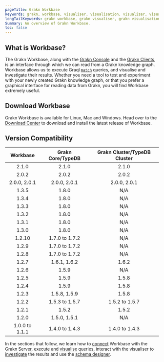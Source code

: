 ```yaml
---
pageTitle: Grakn Workbase
keywords: grakn, workbase, visualiser, visualisation, visualizer, visualization
longTailKeywords: grakn workbase, grakn visualiser, grakn visualisation, grakn visualizer, grakn visualization
Summary: An overview of Grakn Workbase.
toc: false
---
```


## What is Workbase?
The Grakn Workbase, along with the [Grakn Console](../02-console/01-console.md) and the [Grakn Clients](../03-client-api/00-overview.md), is an interface through which we can read from a Grakn knowledge graph.
Workbase allows us to execute Graql [`match`](../11-query/01-match-clause.md) queries, and visualise and investigate their results.
Whether you need a tool to test and experiment with your newly created Grakn knowledge graph, or that you prefer a graphical interface for reading data from Grakn, you will find Workbase extremely useful.

## Download Workbase
Grakn Workbase is available for Linux, Mac and Windows. Head over to the [Download Center](https://grakn.ai/download#workbase) to download and install the latest release of Workbase.


## Version Compatibility

| Workbase       | Grakn Core/TypeDB   | Grakn Cluster/TypeDB Cluster |
| :------------: | :-----------------: | :--------------------------: |
| 2.1.0          | 2.1.0               | 2.1.0                        |
| 2.0.2          | 2.0.2               | 2.0.2                        |
| 2.0.0, 2.0.1   | 2.0.0, 2.0.1        | 2.0.0, 2.0.1                 |
| 1.3.5          | 1.8.0               | N/A                          |
| 1.3.4          | 1.8.0               | N/A                          |
| 1.3.3          | 1.8.0               | N/A                          |
| 1.3.2          | 1.8.0               | N/A                          |
| 1.3.1          | 1.8.0               | N/A                          |
| 1.3.0          | 1.8.0               | N/A                          |
| 1.2.10         | 1.7.0 to 1.7.2      | N/A                          |
| 1.2.9          | 1.7.0 to 1.7.2      | N/A                          |
| 1.2.8          | 1.7.0 to 1.7.2      | N/A                          |
| 1.2.7          | 1.6.1, 1.6.2        | 1.6.2                        |
| 1.2.6          | 1.5.9               | N/A                          |
| 1.2.5          | 1.5.9               | 1.5.8                        |
| 1.2.4          | 1.5.9               | 1.5.8                        |
| 1.2.3          | 1.5.8, 1.5.9        | 1.5.8                        |
| 1.2.2          | 1.5.3 to 1.5.7      | 1.5.2 to 1.5.7               |
| 1.2.1          | 1.5.2               | 1.5.2                        |
| 1.2.0          | 1.5.0, 1.5.1        | N/A                          |
| 1.0.0 to 1.1.1 | 1.4.0 to 1.4.3      | 1.4.0 to 1.4.3               |


In the sections that follow, we learn how to [connect](../07-workbase/01-connection.md) Workbase with the Grakn Server, execute and [visualise](../07-workbase/02-visualisation.md) queries, interact with the visualiser to [investigate](../07-workbase/03-investigation.md) the results and use the [schema designer](../07-workbase/04-schema-designer.md).
